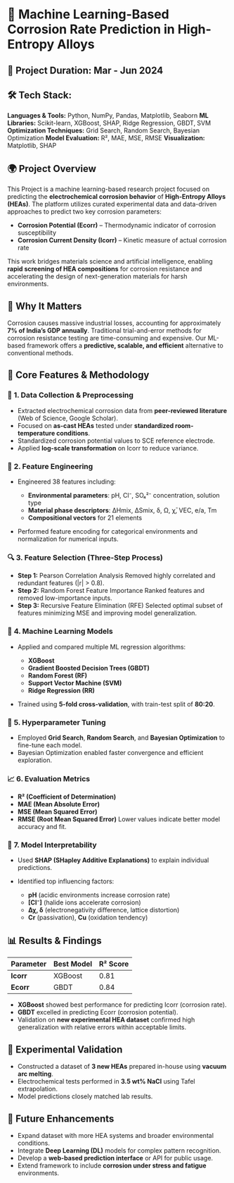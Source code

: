 # 🧪 Machine Learning-Based Corrosion Rate Prediction in High-Entropy Alloys

## 📅 **Project Duration:** Mar - Jun 2024

## 🛠️ **Tech Stack:**

**Languages & Tools:** Python, NumPy, Pandas, Matplotlib, Seaborn
**ML Libraries:** Scikit-learn, XGBoost, SHAP, Ridge Regression, GBDT, SVM
**Optimization Techniques:** Grid Search, Random Search, Bayesian Optimization
**Model Evaluation:** R², MAE, MSE, RMSE
**Visualization:** Matplotlib, SHAP



## 🌍 **Project Overview**

This Project is a machine learning-based research project focused on predicting the **electrochemical corrosion behavior** of **High-Entropy Alloys (HEAs)**. The platform utilizes curated experimental data and data-driven approaches to predict two key corrosion parameters:

* **Corrosion Potential (Ecorr)** – Thermodynamic indicator of corrosion susceptibility
* **Corrosion Current Density (Icorr)** – Kinetic measure of actual corrosion rate

This work bridges materials science and artificial intelligence, enabling **rapid screening of HEA compositions** for corrosion resistance and accelerating the design of next-generation materials for harsh environments.



## 🔬 **Why It Matters**

Corrosion causes massive industrial losses, accounting for approximately **7% of India’s GDP annually**. Traditional trial-and-error methods for corrosion resistance testing are time-consuming and expensive. Our ML-based framework offers a **predictive, scalable, and efficient** alternative to conventional methods.



## 🔧 **Core Features & Methodology**

### 🧹 **1. Data Collection & Preprocessing**

* Extracted electrochemical corrosion data from **peer-reviewed literature** (Web of Science, Google Scholar).
* Focused on **as-cast HEAs** tested under **standardized room-temperature conditions**.
* Standardized corrosion potential values to SCE reference electrode.
* Applied **log-scale transformation** on Icorr to reduce variance.

### 🧪 **2. Feature Engineering**

* Engineered 38 features including:

  * **Environmental parameters**: pH, Cl⁻, SO₄²⁻ concentration, solution type
  * **Material phase descriptors**: ΔHmix, ΔSmix, δ, Ω, χ̄, VEC, e/a, Tm
  * **Compositional vectors** for 21 elements
* Performed feature encoding for categorical environments and normalization for numerical inputs.

### 🔍 **3. Feature Selection (Three-Step Process)**

* **Step 1:** Pearson Correlation Analysis
  Removed highly correlated and redundant features (|r| > 0.8).
* **Step 2:** Random Forest Feature Importance
  Ranked features and removed low-importance inputs.
* **Step 3:** Recursive Feature Elimination (RFE)
  Selected optimal subset of features minimizing MSE and improving model generalization.

### 🤖 **4. Machine Learning Models**

* Applied and compared multiple ML regression algorithms:

  * **XGBoost**
  * **Gradient Boosted Decision Trees (GBDT)**
  * **Random Forest (RF)**
  * **Support Vector Machine (SVM)**
  * **Ridge Regression (RR)**
* Trained using **5-fold cross-validation**, with train-test split of **80:20**.

### 🎯 **5. Hyperparameter Tuning**

* Employed **Grid Search**, **Random Search**, and **Bayesian Optimization** to fine-tune each model.
* Bayesian Optimization enabled faster convergence and efficient exploration.

### 📈 **6. Evaluation Metrics**

* **R² (Coefficient of Determination)**
* **MAE (Mean Absolute Error)**
* **MSE (Mean Squared Error)**
* **RMSE (Root Mean Squared Error)**
  Lower values indicate better model accuracy and fit.

### 🧠 **7. Model Interpretability**

* Used **SHAP (SHapley Additive Explanations)** to explain individual predictions.
* Identified top influencing factors:

  * **pH** (acidic environments increase corrosion rate)
  * **\[Cl⁻]** (halide ions accelerate corrosion)
  * **Δχ, δ** (electronegativity difference, lattice distortion)
  * **Cr** (passivation), **Cu** (oxidation tendency)



## 📊 **Results & Findings**

| Parameter | Best Model | R² Score |
| --------- | ---------- | -------- |
| **Icorr** | XGBoost    | 0.81     |
| **Ecorr** | GBDT       | 0.84     |

* **XGBoost** showed best performance for predicting Icorr (corrosion rate).
* **GBDT** excelled in predicting Ecorr (corrosion potential).
* Validation on **new experimental HEA dataset** confirmed high generalization with relative errors within acceptable limits.


## 🧪 **Experimental Validation**

* Constructed a dataset of **3 new HEAs** prepared in-house using **vacuum arc melting**.
* Electrochemical tests performed in **3.5 wt% NaCl** using Tafel extrapolation.
* Model predictions closely matched lab results.


## 🔮 **Future Enhancements**

* Expand dataset with more HEA systems and broader environmental conditions.
* Integrate **Deep Learning (DL)** models for complex pattern recognition.
* Develop a **web-based prediction interface** or API for public usage.
* Extend framework to include **corrosion under stress and fatigue** environments.
